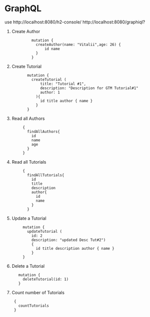 # GraphQL

use     http://localhost:8080/h2-console/ 
        http://localhost:8080/graphiql?

1. Create Author

                mutation {
                  createAuthor(name: "Vitalii",age: 26) {
                      id name
                  }
                }


2. Create Tutorial

              mutation {
                createTutorial (
                    title: "Tutorial #1",
                    description: "Description for GTM Tutorial#1"
                    author: 1
                  ){
                    id title author { name }
                  }
              }
3. Read all Authors

            {
              findAllAuthors{
                id
                name
                age
              }
            }

4. Read all Tutorials

            {
              findAllTutorials{
                id
                title
                description
                author{
                  id
                  name
                }
              }
              
5. Update a Tutorial

            mutation {
              updateTutorial (
                id: 2
                description: "updated Desc Tut#2")
                {
                  id title description author { name }
                }
            }

6. Delete a Tutorial

          mutation {
            deleteTutorial(id: 1)
          }
          
7. Count number of Tutorials   

        {
          countTutorials
        }
